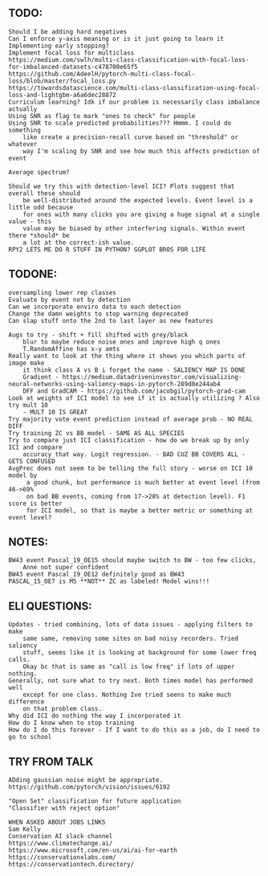 
## TODO:
    Should I be adding hard negatives
    Can I enforce y-axis meaning or is it just going to learn it
    Implementing early stopping?
    Implement focal loss for multiclass
    https://medium.com/swlh/multi-class-classification-with-focal-loss-for-imbalanced-datasets-c478700e65f5
    https://github.com/AdeelH/pytorch-multi-class-focal-loss/blob/master/focal_loss.py
    https://towardsdatascience.com/multi-class-classification-using-focal-loss-and-lightgbm-a6a6dec28872
    Curriculum learning? Idk if our problem is necessarily class imbalance actually
    Using SNR as flag to mark "ones to check" for people
    Using SNR to scale predicted probabilities??? Hmmm. I could do something
        like create a precision-recall curve based on "threshold" or whatever
        way I'm scaling by SNR and see how much this affects prediction of event
    
    Average spectrum?
    
    Should we try this with detection-level ICI? Plots suggest that overall these should
        be well-distributed around the expected levels. Event level is a little odd because
        for ones with many clicks you are giving a huge signal at a single value - this 
        value may be biased by other interfering signals. Within event there *should* be
        a lot at the correct-ish value. 
    RPY2 LETS ME DO R STUFF IN PYTHON? GGPLOT BROS FOR LIFE

## TODONE:    
    oversampling lower rep classes
    Evaluate by event not by detection
    Can we incorporate enviro data to each detection
    Change the damn weights to stop warning deprecated
    Can slap stuff onto the 2nd to last layer as new features
    
    Augs to try - shift + fill shifted with grey/black
        blur to maybe reduce noise ones and improve high q ones
        T.RandomAffine has x-y amts
    Really want to look at the thing where it shows you which parts of image make
        it think class A vs B i forget the name - SALIENCY MAP IS DONE
        Gradient - https://medium.datadriveninvestor.com/visualizing-neural-networks-using-saliency-maps-in-pytorch-289d8e244ab4
        DFF and GradCAM - https://github.com/jacobgil/pytorch-grad-cam
    Look at weights of ICI model to see if it is actually utilizing ? Also try mult 10
        - MULT 10 IS GREAT
    Try majority vote event prediction instead of average prob - NO REAL DIFF
    Try training ZC vs BB model - SAME AS ALL SPECIES
    Try to compare just ICI classification - how do we break up by only ICI and compare
        accuracy that way. Logit regression. - BAD CUZ BB COVERS ALL - GETS CONFUSED
    AvgPrec does not seem to be telling the full story - worse on ICI 10 model by
         a good chunk, but performance is much better at event level (from 46->69%
         on bad BB events, coming from 17->28% at detection level). F1 score is better
         for ICI model, so that is maybe a better metric or something at event level?   
## NOTES:
    BW43 event Pascal_19_OE15 should maybe switch to BW - too few clicks,
        Anne not super confident
    BW43 event Pascal_19_OE12 definitely good as BW43
    PASCAL_15_OE7 is MS **NOT** ZC as labeled! Model wins!!!
## ELI QUESTIONS:
    Updates - tried combining, lots of data issues - applying filters to make
        same same, removing some sites on bad noisy recorders. Tried saliency
        stuff, seems like it is looking at background for some lower freq calls.
        Okay bc that is same as "call is low freq" if lots of upper nothing. 
    Generally, not sure what to try next. Both times model has performed well
        except for one class. Nothing Ive tried seens to make much difference
        on that problem class.
    Why did ICI do nothing the way I incorporated it
    How do I know when to stop training
    How do I do this forever - If I want to do this as a job, do I need to go to school
    
## TRY FROM TALK
    ADding gaussian noise might be appropriate. https://github.com/pytorch/vision/issues/6192
    
    "Open Set" classification for future application
    "Classifier with reject option"
    
    WHEN ASKED ABOUT JOBS LINKS
    Sam Kelly
    Conservation AI slack channel
    https://www.climatechange.ai/
    https://www.microsoft.com/en-us/ai/ai-for-earth
    https://conservationxlabs.com/
    https://conservationtech.directory/